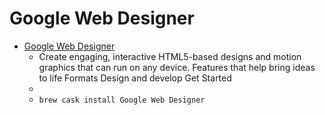 # Google Web Designer
- [Google Web Designer](https://www.google.com/webdesigner/)
  -  Create engaging, interactive HTML5-based designs and motion graphics that can run on any device. Features that help bring ideas to life Formats Design and develop Get Started
  - 
  - `brew cask install Google Web Designer`
